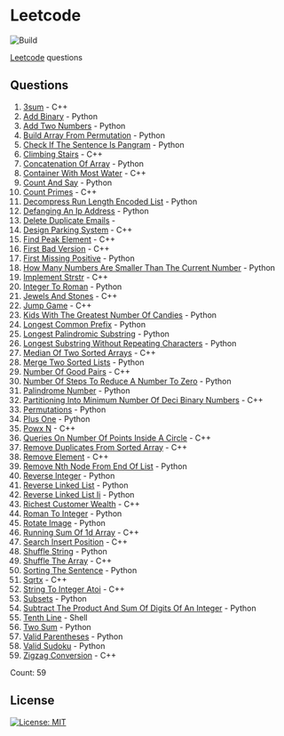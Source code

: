 # Leetcode

![Build](https://github.com/Zeyu-Li/leetcode/workflows/Generate%20MD/badge.svg)

[Leetcode](https://leetcode.com/) questions



## Questions 
 1. [3sum](https://leetcode.com/problems/3sum) - C++ 
 2. [Add Binary](https://leetcode.com/problems/add-binary) - Python 
 3. [Add Two Numbers](https://leetcode.com/problems/add-two-numbers) - Python 
 4. [Build Array From Permutation](https://leetcode.com/problems/build-array-from-permutation) - Python 
 5. [Check If The Sentence Is Pangram](https://leetcode.com/problems/check-if-the-sentence-is-pangram) - Python 
 6. [Climbing Stairs](https://leetcode.com/problems/climbing-stairs) - C++ 
 7. [Concatenation Of Array](https://leetcode.com/problems/concatenation-of-array) - Python 
 8. [Container With Most Water](https://leetcode.com/problems/container-with-most-water) - C++ 
 9. [Count And Say](https://leetcode.com/problems/count-and-say) - Python 
 10. [Count Primes](https://leetcode.com/problems/count-primes) - C++ 
 11. [Decompress Run Length Encoded List](https://leetcode.com/problems/decompress-run-length-encoded-list) - Python 
 12. [Defanging An Ip Address](https://leetcode.com/problems/defanging-an-ip-address) - Python 
 13. [Delete Duplicate Emails](https://leetcode.com/problems/delete-duplicate-emails) -  
 14. [Design Parking System](https://leetcode.com/problems/design-parking-system) - C++ 
 15. [Find Peak Element](https://leetcode.com/problems/find-peak-element) - C++ 
 16. [First Bad Version](https://leetcode.com/problems/first-bad-version) - C++ 
 17. [First Missing Positive](https://leetcode.com/problems/first-missing-positive) - Python 
 18. [How Many Numbers Are Smaller Than The Current Number](https://leetcode.com/problems/how-many-numbers-are-smaller-than-the-current-number) - Python 
 19. [Implement Strstr](https://leetcode.com/problems/implement-strstr) - C++ 
 20. [Integer To Roman](https://leetcode.com/problems/integer-to-roman) - Python 
 21. [Jewels And Stones](https://leetcode.com/problems/jewels-and-stones) - C++ 
 22. [Jump Game](https://leetcode.com/problems/jump-game) - C++ 
 23. [Kids With The Greatest Number Of Candies](https://leetcode.com/problems/kids-with-the-greatest-number-of-candies) - Python 
 24. [Longest Common Prefix](https://leetcode.com/problems/longest-common-prefix) - Python 
 25. [Longest Palindromic Substring](https://leetcode.com/problems/longest-palindromic-substring) - Python 
 26. [Longest Substring Without Repeating Characters](https://leetcode.com/problems/longest-substring-without-repeating-characters) - Python 
 27. [Median Of Two Sorted Arrays](https://leetcode.com/problems/median-of-two-sorted-arrays) - C++ 
 28. [Merge Two Sorted Lists](https://leetcode.com/problems/merge-two-sorted-lists) - Python 
 29. [Number Of Good Pairs](https://leetcode.com/problems/number-of-good-pairs) - C++ 
 30. [Number Of Steps To Reduce A Number To Zero](https://leetcode.com/problems/number-of-steps-to-reduce-a-number-to-zero) - Python 
 31. [Palindrome Number](https://leetcode.com/problems/palindrome-number) - Python 
 32. [Partitioning Into Minimum Number Of Deci Binary Numbers](https://leetcode.com/problems/partitioning-into-minimum-number-of-deci-binary-numbers) - C++ 
 33. [Permutations](https://leetcode.com/problems/permutations) - Python 
 34. [Plus One](https://leetcode.com/problems/plus-one) - Python 
 35. [Powx N](https://leetcode.com/problems/powx-n) - C++ 
 36. [Queries On Number Of Points Inside A Circle](https://leetcode.com/problems/queries-on-number-of-points-inside-a-circle) - C++ 
 37. [Remove Duplicates From Sorted Array](https://leetcode.com/problems/remove-duplicates-from-sorted-array) - C++ 
 38. [Remove Element](https://leetcode.com/problems/remove-element) - C++ 
 39. [Remove Nth Node From End Of List](https://leetcode.com/problems/remove-nth-node-from-end-of-list) - Python 
 40. [Reverse Integer](https://leetcode.com/problems/reverse-integer) - Python 
 41. [Reverse Linked List](https://leetcode.com/problems/reverse-linked-list) - Python 
 42. [Reverse Linked List Ii](https://leetcode.com/problems/reverse-linked-list-ii) - Python 
 43. [Richest Customer Wealth](https://leetcode.com/problems/richest-customer-wealth) - C++ 
 44. [Roman To Integer](https://leetcode.com/problems/roman-to-integer) - Python 
 45. [Rotate Image](https://leetcode.com/problems/rotate-image) - Python 
 46. [Running Sum Of 1d Array](https://leetcode.com/problems/running-sum-of-1d-array) - C++ 
 47. [Search Insert Position](https://leetcode.com/problems/search-insert-position) - C++ 
 48. [Shuffle String](https://leetcode.com/problems/shuffle-string) - Python 
 49. [Shuffle The Array](https://leetcode.com/problems/shuffle-the-array) - C++ 
 50. [Sorting The Sentence](https://leetcode.com/problems/sorting-the-sentence) - Python 
 51. [Sqrtx](https://leetcode.com/problems/sqrtx) - C++ 
 52. [String To Integer Atoi](https://leetcode.com/problems/string-to-integer-atoi) - C++ 
 53. [Subsets](https://leetcode.com/problems/subsets) - Python 
 54. [Subtract The Product And Sum Of Digits Of An Integer](https://leetcode.com/problems/subtract-the-product-and-sum-of-digits-of-an-integer) - Python 
 55. [Tenth Line](https://leetcode.com/problems/tenth-line) - Shell 
 56. [Two Sum](https://leetcode.com/problems/two-sum) - Python 
 57. [Valid Parentheses](https://leetcode.com/problems/valid-parentheses) - Python 
 58. [Valid Sudoku](https://leetcode.com/problems/valid-sudoku) - Python 
 59. [Zigzag Conversion](https://leetcode.com/problems/zigzag-conversion) - C++ 

Count: 59


## License

[![License: MIT](https://img.shields.io/badge/License-MIT-blue.svg)](https://opensource.org/licenses/MIT)